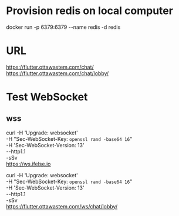 # Provision redis on local computer

docker run -p 6379:6379 --name redis -d redis

# URL

https://flutter.ottawastem.com/chat/
https://flutter.ottawastem.com/chat/lobby/

# Test WebSocket

## wss

curl -H 'Upgrade: websocket' \
 -H "Sec-WebSocket-Key: `openssl rand -base64 16`" \
 -H 'Sec-WebSocket-Version: 13' \
 --http1.1 \
 -sSv \
 https://ws.ifelse.io

curl -H 'Upgrade: websocket' \
 -H "Sec-WebSocket-Key: `openssl rand -base64 16`" \
 -H 'Sec-WebSocket-Version: 13' \
 --http1.1 \
 -sSv \
 https://flutter.ottawastem.com/ws/chat/lobby/

